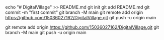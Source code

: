 echo "# DigitalVillage" >> README.md
git init
git add README.md
git commit -m "first commit"
git branch -M main
git remote add origin https://github.com/15036027162/DigitalVillage.git
git push -u origin main





git remote add origin https://github.com/15036027162/DigitalVillage.git
git branch -M main
git push -u origin main



